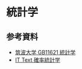 # 統計学

## 参考資料
- [筑波大学 GB11621 統計学](https://kdb.tsukuba.ac.jp/syllabi/2025/GB11621/jpn)
- [IT Text 確率統計学](https://www.ohmsha.co.jp/book/9784274209130/)
